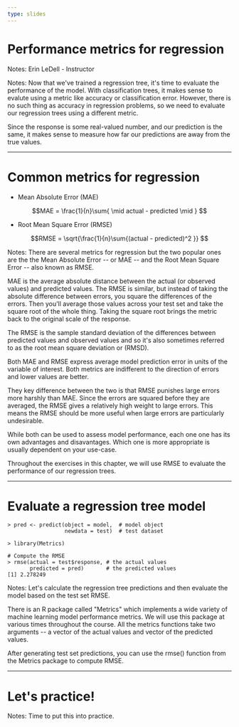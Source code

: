 ```yaml
---
type: slides
---
```


# Performance metrics for regression

Notes: Erin LeDell - Instructor

Notes: Now that we've trained a regression tree, it's time to evaluate the performance of the model.  With classification trees, it makes sense to evalute using a metric like accuracy or classification error.  However, there is no such thing as accuracy in regression problems, so we need to evaluate our regression trees using a different metric.

Since the response is some real-valued number, and our prediction is the same, it makes sense to measure how far our predictions are away from the true values.   

---

# Common metrics for regression

- Mean Absolute Error (MAE)

$$MAE = \frac{1}{n}\sum{ \mid actual - predicted \mid } $$ 

- Root Mean Square Error (RMSE)

$$RMSE = \sqrt{\frac{1}{n}\sum{(actual - predicted)^2 }} $$ 

Notes: There are several metrics for regression but the two popular ones are the the Mean Absolute Error -- or MAE -- and the Root Mean Square Error -- also known as RMSE. 

MAE is the average absolute distance between the actual (or observed values) and predicted values.  The RMSE is similar, but instead of taking the absolute difference between errors, you square the differences of the errors.  Then you'll average those values across your test set and take the square root of the whole thing.  Taking the square root brings the metric back to the original scale of the response.  

The RMSE is the sample standard deviation of the differences between predicted values and observed values and so it's also sometimes referred to as the root mean square deviation or (RMSD). 

Both MAE and RMSE express average model prediction error in units of the variable of interest. Both metrics are indifferent to the direction of errors and lower values are better.

They key difference between the two is that RMSE punishes large errors more harshly than MAE.  Since the errors are squared before they are averaged, the RMSE gives a relatively high weight to large errors. This means the RMSE should be more useful when large errors are particularly undesirable. 

While both can be used to assess model performance, each one one has its own advantages and disavantages.  Which one is more appropriate is usually dependent on your use-case.

Throughout the exercises in this chapter, we will use RMSE to evaluate the performance of our regression trees.

---

# Evaluate a regression tree model

```out
> pred <- predict(object = model,  # model object 
                  newdata = test)  # test dataset
```

```out
> library(Metrics)

# Compute the RMSE
> rmse(actual = test$response, # the actual values 
       predicted = pred)       # the predicted values     
[1] 2.278249
```

Notes: Let's calculate the regression tree predictions and then evaluate the model based on the test set RMSE.

There is an R package called "Metrics" which implements a wide variety of machine learning model performance metrics.  We will use this package at various times throughout the course.  All the metrics functions take two arguments -- a vector of the actual values and vector of the predicted values.

After generating test set predictions, you can use the rmse() function from the Metrics package to compute RMSE. 

---

# Let's practice!

Notes: Time to put this into practice.
